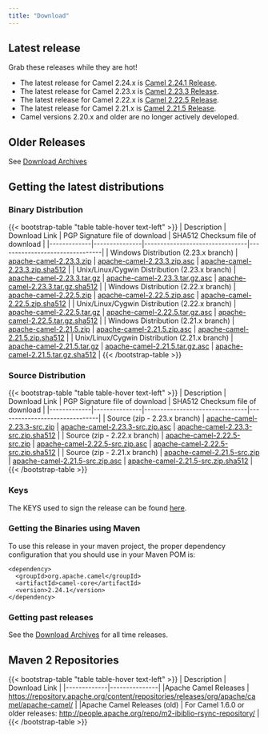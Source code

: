 ```yaml
---
title: "Download"
---
```


## Latest release

Grab these releases while they are hot!

*  The latest release for Camel 2.24.x is [Camel 2.24.1 Release](/releases/release-2.24.1).
*  The latest release for Camel 2.23.x is [Camel 2.23.3 Release](/releases/release-2.23.3).
*  The latest release for Camel 2.22.x is [Camel 2.22.5 Release](/releases/release-2.22.5).
*  The latest release for Camel 2.21.x is [Camel 2.21.5 Release](/releases/release-2.21.5).
*  Camel versions 2.20.x and older are no longer actively developed.

## Older Releases

See [Download Archives](/releases/)

## Getting the latest distributions

### Binary Distribution

{{< bootstrap-table "table table-hover text-left" >}}
| Description | Download Link | PGP Signature file of download | SHA512 Checksum file of download |
|-------------|---------------|--------------------------------|--------------------------------|
| Windows Distribution (2.23.x branch) | [apache-camel-2.23.3.zip](http://www.apache.org/dyn/closer.lua?filename=camel/apache-camel/2.23.3/apache-camel-2.23.3.zip&action=download) | [apache-camel-2.23.3.zip.asc](https://www.apache.org/dist/camel/apache-camel/2.23.3/apache-camel-2.23.3.zip.asc) | [apache-camel-2.23.3.zip.sha512](https://www.apache.org/dist/camel/apache-camel/2.23.3/apache-camel-2.23.3.zip.sha512) |
| Unix/Linux/Cygwin Distribution (2.23.x branch) | [apache-camel-2.23.3.tar.gz](http://www.apache.org/dyn/closer.lua?filename=camel/apache-camel/2.23.3/apache-camel-2.23.3.tar.gz&action=download) | [apache-camel-2.23.3.tar.gz.asc](https://www.apache.org/dist/camel/apache-camel/2.23.3/apache-camel-2.23.3.tar.gz.asc) | [apache-camel-2.23.3.tar.gz.sha512](https://www.apache.org/dist/camel/apache-camel/2.23.3/apache-camel-2.23.3.tar.gz.sha512) |
| Windows Distribution (2.22.x branch) | [apache-camel-2.22.5.zip](http://www.apache.org/dyn/closer.lua?filename=camel/apache-camel/2.22.5/apache-camel-2.22.5.zip&action=download) | [apache-camel-2.22.5.zip.asc](https://www.apache.org/dist/camel/apache-camel/2.22.5/apache-camel-2.22.5.zip.asc) | [apache-camel-2.22.5.zip.sha512](https://www.apache.org/dist/camel/apache-camel/2.22.5/apache-camel-2.22.5.zip.sha512) |
| Unix/Linux/Cygwin Distribution (2.22.x branch) | [apache-camel-2.22.5.tar.gz](http://www.apache.org/dyn/closer.lua?filename=camel/apache-camel/2.22.5/apache-camel-2.22.5.tar.gz&action=download) | [apache-camel-2.22.5.tar.gz.asc](https://www.apache.org/dist/camel/apache-camel/2.22.5/apache-camel-2.22.5.tar.gz.asc) | [apache-camel-2.22.5.tar.gz.sha512](https://www.apache.org/dist/camel/apache-camel/2.22.5/apache-camel-2.22.5.tar.gz.sha512) |
| Windows Distribution (2.21.x branch) | [apache-camel-2.21.5.zip](http://www.apache.org/dyn/closer.lua?filename=camel/apache-camel/2.21.5/apache-camel-2.21.5.zip&action=download) | [apache-camel-2.21.5.zip.asc](https://www.apache.org/dist/camel/apache-camel/2.21.5/apache-camel-2.21.5.zip.asc) | [apache-camel-2.21.5.zip.sha512](https://www.apache.org/dist/camel/apache-camel/2.21.5/apache-camel-2.21.5.zip.sha512) | 
| Unix/Linux/Cygwin Distribution (2.21.x branch) | [apache-camel-2.21.5.tar.gz](http://www.apache.org/dyn/closer.lua?filename=camel/apache-camel/2.21.5/apache-camel-2.21.5.tar.gz&action=download) | [apache-camel-2.21.5.tar.gz.asc](https://www.apache.org/dist/camel/apache-camel/2.21.5/apache-camel-2.21.5.tar.gz.asc) | [apache-camel-2.21.5.tar.gz.sha512](https://www.apache.org/dist/camel/apache-camel/2.21.5/apache-camel-2.21.5.tar.gz.sha512) |
{{< /bootstrap-table >}}

### Source Distribution

{{< bootstrap-table "table table-hover text-left" >}}
| Description | Download Link | PGP Signature file of download | SHA512 Checksum file of download |
|-------------|---------------|--------------------------------|-------------------------------|
| Source (zip - 2.23.x branch) | [apache-camel-2.23.3-src.zip](http://www.apache.org/dyn/closer.lua?filename=camel/apache-camel/2.23.3/apache-camel-2.23.3-src.zip&action=download) | [apache-camel-2.23.3-src.zip.asc](https://www.apache.org/dist/camel/apache-camel/2.23.3/apache-camel-2.23.3-src.zip.asc) | [apache-camel-2.23.3-src.zip.sha512](https://www.apache.org/dist/camel/apache-camel/2.23.3/apache-camel-2.23.3-src.zip.sha512) |
| Source (zip - 2.22.x branch) | [apache-camel-2.22.5-src.zip](http://www.apache.org/dyn/closer.lua?filename=camel/apache-camel/2.22.5/apache-camel-2.22.5-src.zip&action=download) | [apache-camel-2.22.5-src.zip.asc](https://www.apache.org/dist/camel/apache-camel/2.22.5/apache-camel-2.22.5-src.zip.asc) | [apache-camel-2.22.5-src.zip.sha512](https://www.apache.org/dist/camel/apache-camel/2.22.5/apache-camel-2.22.5-src.zip.sha512) |
| Source (zip - 2.21.x branch) | [apache-camel-2.21.5-src.zip](http://www.apache.org/dyn/closer.lua?filename=camel/apache-camel/2.21.5/apache-camel-2.21.5-src.zip&action=download) | [apache-camel-2.21.5-src.zip.asc](https://www.apache.org/dist/camel/apache-camel/2.21.5/apache-camel-2.21.5-src.zip.asc) | [apache-camel-2.21.5-src.zip.sha512](https://www.apache.org/dist/camel/apache-camel/2.21.5/apache-camel-2.21.5-src.zip.sha512) | 
{{< /bootstrap-table >}}

### Keys

The KEYS used to sign the release can be found [here](https://www.apache.org/dist/camel/apache-camel/KEYS).

### Getting the Binaries using Maven

To use this release in your maven project, the proper dependency configuration that you should use in your Maven POM is:

```
<dependency>
  <groupId>org.apache.camel</groupId>
  <artifactId>camel-core</artifactId>
  <version>2.24.1</version>
</dependency>
```

### Getting past releases

See the [Download Archives](/download-archives/) for all time releases.

## Maven 2 Repositories

{{< bootstrap-table "table table-hover text-left" >}}
| Description | Download Link |
|-------------|---------------|
|Apache Camel Releases | https://repository.apache.org/content/repositories/releases/org/apache/camel/apache-camel/ |
|Apache Camel Releases (old) | For Camel 1.6.0 or older releases: http://people.apache.org/repo/m2-ibiblio-rsync-repository/ |
{{< /bootstrap-table >}}
